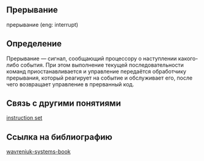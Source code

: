 ## Прерывание
прерывание (eng: interrupt) 

## Определение
Прерывание — сигнал, сообщающий процессору о наступлении какого-либо события. При этом выполнение текущей последовательности команд приостанавливается и управление передаётся обработчику прерывания, который реагирует на событие и обслуживает его, после чего возвращает управление в прерванный код.

## Связь с другими понятиями

[instruction set](https://github.com/vernikkkkkkkkkkkkkkkkkkk/concept/blob/main/virtual%20machines/instruction%20set/instruction%20set.md)

## Cсылка на библиографию

[wavreniuk-systems-book](https://github.com/vernikkkkkkkkkkkkkkkkkkk/concept/blob/main/bibliography/instruction%20set/wavreniuk-systems-book.md)
